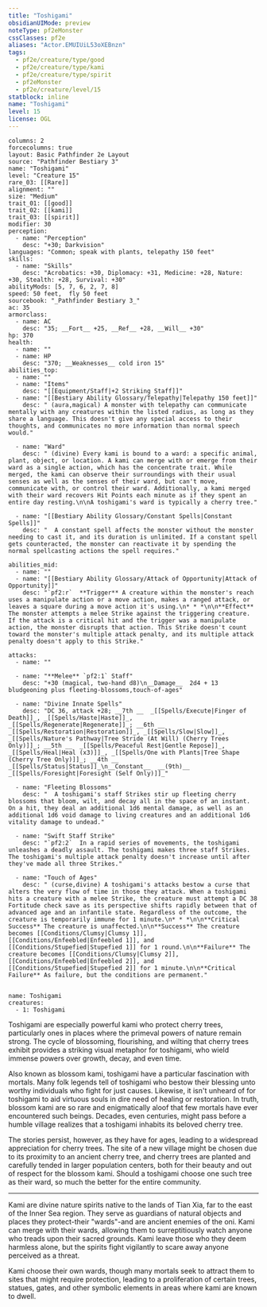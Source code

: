 ```yaml
---
title: "Toshigami"
obsidianUIMode: preview
noteType: pf2eMonster
cssClasses: pf2e
aliases: "Actor.EMUIUiL53oXEBnzn" 
tags:
  - pf2e/creature/type/good
  - pf2e/creature/type/kami
  - pf2e/creature/type/spirit
  - pf2eMonster
  - pf2e/creature/level/15
statblock: inline
name: "Toshigami"
level: 15
license: OGL
---
```


```statblock
columns: 2
forcecolumns: true
layout: Basic Pathfinder 2e Layout
source: "Pathfinder Bestiary 3"
name: "Toshigami"
level: "Creature 15"
rare_03: [[Rare]]
alignment: ""
size: "Medium"
trait_01: [[good]]
trait_02: [[kami]]
trait_03: [[spirit]]
modifier: 30
perception:
  - name: "Perception"
    desc: "+30; Darkvision"
languages: "Common; speak with plants, telepathy 150 feet"
skills:
  - name: "Skills"
    desc: "Acrobatics: +30, Diplomacy: +31, Medicine: +28, Nature: +30, Stealth: +28, Survival: +30"
abilityMods: [5, 7, 6, 2, 7, 8]
speed: 50 feet,  fly 50 feet
sourcebook: "_Pathfinder Bestiary 3_"
ac: 35
armorclass:
  - name: AC
    desc: "35; __Fort__ +25, __Ref__ +28, __Will__ +30"
hp: 370
health:
  - name: ""
  - name: HP
    desc: "370; __Weaknesses__ cold iron 15"
abilities_top:
  - name: ""
  - name: "Items"
    desc: "[[Equipment/Staff|+2 Striking Staff]]"
  - name: "[[Bestiary Ability Glossary/Telepathy|Telepathy 150 feet]]"
    desc: " (aura,magical) A monster with telepathy can communicate mentally with any creatures within the listed radius, as long as they share a language. This doesn't give any special access to their thoughts, and communicates no more information than normal speech would."

  - name: "Ward"
    desc: " (divine) Every kami is bound to a ward: a specific animal, plant, object, or location. A kami can merge with or emerge from their ward as a single action, which has the concentrate trait. While merged, the kami can observe their surroundings with their usual senses as well as the senses of their ward, but can't move, communicate with, or control their ward. Additionally, a kami merged with their ward recovers Hit Points each minute as if they spent an entire day resting.\n\nA toshigami's ward is typically a cherry tree."

  - name: "[[Bestiary Ability Glossary/Constant Spells|Constant Spells]]"
    desc: "  A constant spell affects the monster without the monster needing to cast it, and its duration is unlimited. If a constant spell gets counteracted, the monster can reactivate it by spending the normal spellcasting actions the spell requires."

abilities_mid:
  - name: ""
  - name: "[[Bestiary Ability Glossary/Attack of Opportunity|Attack of Opportunity]]"
    desc: "`pf2:r`  **Trigger** A creature within the monster's reach uses a manipulate action or a move action, makes a ranged attack, or leaves a square during a move action it's using.\n* * *\n\n**Effect** The monster attempts a melee Strike against the triggering creature. If the attack is a critical hit and the trigger was a manipulate action, the monster disrupts that action. This Strike doesn't count toward the monster's multiple attack penalty, and its multiple attack penalty doesn't apply to this Strike."

attacks:
  - name: ""

  - name: "**Melee** `pf2:1` Staff"
    desc: "+30 (magical, two-hand d8)\n__Damage__  2d4 + 13 bludgeoning plus fleeting-blossoms,touch-of-ages"

  - name: "Divine Innate Spells"
    desc: "DC 36, attack +28; __7th __  _[[Spells/Execute|Finger of Death]]_, _[[Spells/Haste|Haste]]_, _[[Spells/Regenerate|Regenerate]]_; __6th __  _[[Spells/Restoration|Restoration]]_, _[[Spells/Slow|Slow]]_, _[[Spells/Nature's Pathway|Tree Stride (At Will) (Cherry Trees Only)]]_; __5th __  _[[Spells/Peaceful Rest|Gentle Repose]]_, _[[Spells/Heal|Heal (x3)]]_, _[[Spells/One with Plants|Tree Shape (Cherry Tree Only)]]_; __4th __  _[[Spells/Status|Status]]_\n__Constant__  __(9th)__ _[[Spells/Foresight|Foresight (Self Only)]]_"

  - name: "Fleeting Blossoms"
    desc: "  A toshigami's staff Strikes stir up fleeting cherry blossoms that bloom, wilt, and decay all in the space of an instant. On a hit, they deal an additional 1d6 mental damage, as well as an additional 1d6 void damage to living creatures and an additional 1d6 vitality damage to undead."

  - name: "Swift Staff Strike"
    desc: "`pf2:2`  In a rapid series of movements, the toshigami unleashes a deadly assault. The toshigami makes three staff Strikes. The toshigami's multiple attack penalty doesn't increase until after they've made all three Strikes."

  - name: "Touch of Ages"
    desc: " (curse,divine) A toshigami's attacks bestow a curse that alters the very flow of time in those they attack. When a toshigami hits a creature with a melee Strike, the creature must attempt a DC 38 Fortitude check save as its perspective shifts rapidly between that of advanced age and an infantile state. Regardless of the outcome, the creature is temporarily immune for 1 minute.\n* * *\n\n**Critical Success** The creature is unaffected.\n\n**Success** The creature becomes [[Conditions/Clumsy|Clumsy 1]], [[Conditions/Enfeebled|Enfeebled 1]], and [[Conditions/Stupefied|Stupefied 1]] for 1 round.\n\n**Failure** The creature becomes [[Conditions/Clumsy|Clumsy 2]], [[Conditions/Enfeebled|Enfeebled 2]], and [[Conditions/Stupefied|Stupefied 2]] for 1 minute.\n\n**Critical Failure** As failure, but the conditions are permanent."
 
```

```encounter-table
name: Toshigami
creatures:
  - 1: Toshigami
```



Toshigami are especially powerful kami who protect cherry trees, particularly ones in places where the primeval powers of nature remain strong. The cycle of blossoming, flourishing, and wilting that cherry trees exhibit provides a striking visual metaphor for toshigami, who wield immense powers over growth, decay, and even time.

Also known as blossom kami, toshigami have a particular fascination with mortals. Many folk legends tell of toshigami who bestow their blessing unto worthy individuals who fight for just causes. Likewise, it isn't unheard of for toshigami to aid virtuous souls in dire need of healing or restoration. In truth, blossom kami are so rare and enigmatically aloof that few mortals have ever encountered such beings. Decades, even centuries, might pass before a humble village realizes that a toshigami inhabits its beloved cherry tree.

The stories persist, however, as they have for ages, leading to a widespread appreciation for cherry trees. The site of a new village might be chosen due to its proximity to an ancient cherry tree, and cherry trees are planted and carefully tended in larger population centers, both for their beauty and out of respect for the blossom kami. Should a toshigami choose one such tree as their ward, so much the better for the entire community.

* * *

Kami are divine nature spirits native to the lands of Tian Xia, far to the east of the Inner Sea region. They serve as guardians of natural objects and places they protect-their "wards"-and are ancient enemies of the oni. Kami can merge with their wards, allowing them to surreptitiously watch anyone who treads upon their sacred grounds. Kami leave those who they deem harmless alone, but the spirits fight vigilantly to scare away anyone perceived as a threat.

Kami choose their own wards, though many mortals seek to attract them to sites that might require protection, leading to a proliferation of certain trees, statues, gates, and other symbolic elements in areas where kami are known to dwell.
